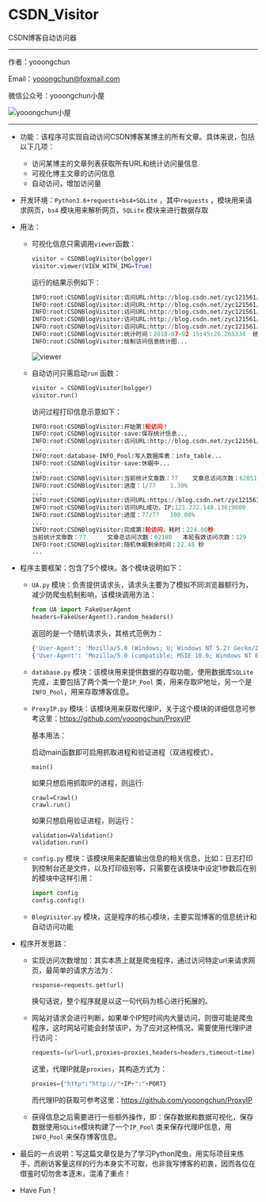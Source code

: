 # CSDN_Visitor
CSDN博客自动访问器

------

作者：yooongchun

Email：yooongchun@foxmail.com

微信公众号：yooongchun小屋

![yooongchun小屋](C:/Users/fanyu/Desktop/Project/AUTO_VISIT/yooongchun%E5%B0%8F%E5%B1%8B.jpg)

------

- 功能：该程序可实现自动访问CSDN博客某博主的所有文章。具体来说，包括以下几项：

  - 访问某博主的文章列表获取所有URL和统计访问量信息
  - 可视化博主文章的访问信息
  - 自动访问，增加访问量

- 开发环境：`Python3.6+requests+bs4+SQLite` ，其中`requests` ，模块用来请求网页，`bs4` 模块用来解析网页，`SQLite` 模块来进行数据存取

- 用法：

  - 可视化信息只需调用`viewer`函数：

    ```python
    visitor = CSDNBlogVisitor(bolgger)
    visitor.viewer(VIEW_WITH_IMG=True)
    ```

    运行的结果示例如下：

    ```python
    INFO:root:CSDNBlogVisitor:访问URL:http://blog.csdn.net/zyc121561/article/list/1
    INFO:root:CSDNBlogVisitor:访问URL:http://blog.csdn.net/zyc121561/article/list/2
    INFO:root:CSDNBlogVisitor:访问URL:http://blog.csdn.net/zyc121561/article/list/3
    INFO:root:CSDNBlogVisitor:访问URL:http://blog.csdn.net/zyc121561/article/list/4
    INFO:root:CSDNBlogVisitor:访问URL:http://blog.csdn.net/zyc121561/article/list/5
    INFO:root:CSDNBlogVisitor:统计时间：2018-07-02 15:45:26.265334  统计文章数：77  总计访问量：61678
    INFO:root:CSDNBlogVisitor:绘制访问信息统计图...
    ```

    ![viewer](C:/Users/fanyu/Desktop/Project/AUTO_VISIT/viewer.png)

  - 自动访问只需启动`run` 函数：

    ```python
    visitor = CSDNBlogVisitor(bolgger)
    visitor.run()
    ```

    访问过程打印信息示意如下：

    ```python
    INFO:root:CSDNBlogVisitor:开始第1轮访问！
    INFO:root:CSDNBlogVisitor-save:保存统计信息...
    INFO:root:CSDNBlogVisitor:访问URL:http://blog.csdn.net/zyc121561/article/list/1
    ...
    INFO:root:database-INFO_Pool:写入数据库表：info_table...
    INFO:root:CSDNBlogVisitor-save:休眠中...
    ...
    INFO:root:CSDNBlogVisitor:当前统计文章数：77    文章总访问次数：62051
    INFO:root:CSDNBlogVisitor:进度：1/77    1.30%
    ...
    INFO:root:CSDNBlogVisitor:访问URL:https://blog.csdn.net/zyc121561/article/details/52722665
    INFO:root:CSDNBlogVisitor:访问URL成功，IP:121.232.148.136:9000
    INFO:root:CSDNBlogVisitor:进度：77/77   100.00%
    ...
    INFO:root:CSDNBlogVisitor:完成第1轮访问，耗时：224.00秒
    当前统计文章数：77      文章总访问次数：62180   本轮有效访问次数：129
    INFO:root:CSDNBlogVisitor:随机休眠剩余时间：22.48 秒
    ...
    ```

- 程序主要框架：包含了5个模块。各个模块说明如下：

  - `UA.py` 模块：负责提供请求头，请求头主要为了模拟不同浏览器额行为，减少防爬虫机制影响，该模块调用方法：

    ```python
    from UA import FakeUserAgent
    headers=FakeUserAgent().random_headers()
    ```

    返回的是一个随机请求头，其格式范例为：

    ```python
    {'User-Agent': 'Mozilla/5.0 (Windows; U; Windows NT 5.2) Gecko/2008070208 Firefox/3.0.1', 'Referer': 'https://so.csdn.net/so/search/s.do?q=%E3%80%90%E5%9B%BE%E5%83%8F%E5%A4%84%E7%90%86%E4%B8%93%E9%A2%98%EF%BC%88%E4%B8%80%EF%BC%89%E3%80%91%E5%9B%BE%E5%83%8F%E8%BE%B9%E7%BC%98%E7%89%B9%E5%BE%81%E6%8F%90%E5%8F%96&t=%20&u=', 'Accept-Language': 'zh-CN,zh;q=0.9,en-US;q=0.8,en;q=0.7', 'Accept': 'text/html,application/xhtml+xml,application/xml;q=0.9,image/webp,image/apng,*/*;q=0.8', 'Accept-Encoding': 'gzip, deflate, br', 'Cache-Control': 'max-age=0', 'Connection': 'keep-alive', 'Host': 'blog.csdn.net', 'Upgrade-Insecure-Requests': '1'}
    {'User-Agent': 'Mozilla/5.0 (compatible; MSIE 10.0; Windows NT 6.1; WOW64; Trident/6.0)', 'Referer': 'https://www.google.com.hk/', 'Accept-Language': 'zh-CN,zh;q=0.9,en-US;q=0.8,en;q=0.7', 'Accept': 'text/html,application/xhtml+xml,application/xml;q=0.9,image/webp,image/apng,*/*;q=0.8', 'Accept-Encoding': 'gzip, deflate, br', 'Cache-Control': 'max-age=0', 'Connection': 'keep-alive', 'Host': 'blog.csdn.net', 'Upgrade-Insecure-Requests': '1'}
    ```

    

  - `database.py` 模块：该模块用来提供数据的存取功能，使用数据库`SQLite` 完成，主要包括了两个类一个是`IP_Pool` 类，用来存取IP地址，另一个是`INFO_Pool`，用来存取博客信息。

  - `ProxyIP.py` 模块：该模块用来获取代理IP，关于这个模块的详细信息可参考这里：https://github.com/yooongchun/ProxyIP

    基本用法：

    启动main函数即可启用抓取进程和验证进程（双进程模式）。

    ```
    main()
    ```

    如果只想启用抓取IP的进程，则运行:

    ```
    crawl=Crawl()
    crawl.run()
    ```

    如果只想启用验证进程，则运行：

    ```
    validation=Validation()
    validation.run()
    ```

  - `config.py` 模块：该模块用来配置输出信息的相关信息，比如：日志打印到控制台还是文件，以及打印级别等，只需要在该模块中设定1参数后在别的模块中这样引用：

    ```python
    import config
    config.config()
    ```

  - `BlogVisitor.py` 模块，这是程序的核心模块，主要实现博客的信息统计和自动访问功能

- 程序开发思路：

  - 实现访问次数增加：其实本质上就是爬虫程序，通过访问特定url来请求网页，最简单的请求方法为：

    ```python
    response=requests.get(url)
    ```

    换句话说，整个程序就是以这一句代码为核心进行拓展的。

  - 网站对请求会进行判断，如果单个IP短时间内大量访问，则很可能是爬虫程序，这时网站可能会封禁该IP，为了应对这种情况，需要使用代理IP进行访问：

    ```python
    requests=(url=url,proxies=proxies,headers=headers,timeout=time)
    ```

    这里，代理IP就是`proxies`，其构造方式为：

    ```python
    proxies={"http":"http://"+IP+":"+PORT}
    ```

    而代理IP的获取可参考这里：https://github.com/yooongchun/ProxyIP

  - 获得信息之后需要进行一些额外操作，即：保存数据和数据可视化，保存数据使用`SQLite`模块构建了一个`IP_Pool` 类来保存代理IP信息，用`INFO_Pool` 来保存博客信息。

- 最后的一点说明：写这篇文章仅是为了学习Python爬虫，用实际项目来练手，而刷访客量这样的行为本身实不可取，也非我写博客的初衷，因而各位在借鉴时切勿舍本逐末，混淆了重点！

- Have Fun！